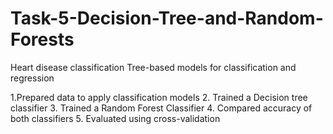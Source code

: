 # Task-5-Decision-Tree-and-Random-Forests
Heart disease classification 
Tree-based models for classification and regression

1.Prepared data to apply classification models
2. Trained a Decision tree classifier
3. Trained a Random Forest Classifier
4. Compared accuracy of both classifiers
5. Evaluated using cross-validation

